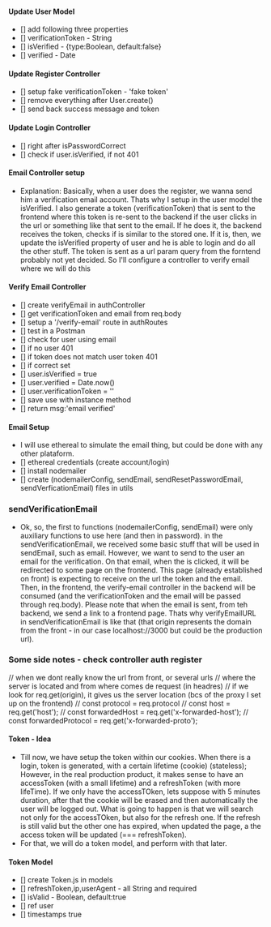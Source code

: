 #### Update User Model

- [] add following three properties
- [] verificationToken - String
- [] isVerified - {type:Boolean, default:false}
- [] verified - Date

#### Update Register Controller

- [] setup fake verificationToken - 'fake token'
- [] remove everything after User.create()
- [] send back success message and token

#### Update Login Controller

- [] right after isPasswordCorrect
- [] check if user.isVerified, if not 401


#### Email Controller setup

- Explanation: Basically, when a user does the register, we wanna send him a verification
email account. Thats why I setup in the user model the isVerified. I also
generate a token (verificationToken) that is sent to the frontend where this token
is re-sent to the backend if the user clicks in the url or something like that 
sent to the email. If he does it, the backend receives the token, checks if is 
similar to the stored one. If it is, then, we update the isVerified property of
user and he is able to login and do all the other stuff. The token is sent as a 
url param query from the forntend probably not yet decided.
So I'll configure a controller to verify email where we will do this

#### Verify Email Controller

- [] create verifyEmail in authController
- [] get verificationToken and email from req.body
- [] setup a '/verify-email' route in authRoutes
- [] test in a Postman
- [] check for user using email
- [] if no user 401
- [] if token does not match user token 401
- [] if correct set
- [] user.isVerified = true
- [] user.verified = Date.now()
- [] user.verificationToken = ''
- [] save use with instance method
- [] return msg:'email verified'

#### Email Setup
- I will use ethereal to simulate the email thing, but could be done with any other
plataform.
- [] ethereal credentials (create account/login)
- [] install nodemailer
- [] create (nodemailerConfig, sendEmail,
  sendResetPasswordEmail, sendVerficationEmail) files in utils

### sendVerificationEmail
- Ok, so, the first to functions (nodemailerConfig, sendEmail) were only auxiliary functions
to use here (and then in password). in the sendVerificationEmail, we received some
basic stuff that will be used in sendEmail, such as email. However, we want to send
to the user an email for the verification. On that email, when the <a> is clicked,
it will be redirected to some page on the frontend. This page (already established on front)
is expecting to receive on the url the token and the email. Then, in the frontend,
the verify-email controller in the backend will be consumed (and the verificationToken and
the email will be passed through req.body).
Please note that when the email is sent, from teh backend, we send a link to a frontend
page. Thats why verifyEmailURL in sendVerificationEmail is like that (that origin represents the domain from the front - in our case localhost://3000 but could be the production url).

### Some side notes - check controller auth register
  // when we dont really know the url from front, or several urls
  // where the server is located and from where comes de request (in headres)
  // if we look for req.get(origin), it gives us the server location (bcs of the proxy I set up on the frontend)
  // const protocol = req.protocol
  //  const host = req.get('host');
  // const forwardedHost = req.get('x-forwarded-host');
  // const forwardedProtocol = req.get('x-forwarded-proto');

#### Token - Idea

- Till now, we have setup the token within our cookies. When there is a login, token is generated, with
a certain lifetime (cookie) (stateless);
 However, in the real production
product, it makes sense to have an accessToken (with a small lifetime) and a refreshToken
(with more lifeTime). If we only have the accessTOken, lets suppose with 5 minutes
duration, after that the cookie will be erased and then automatically the user
will be logged out. What is going to happen is that we will search not only for
the accessTOken, but also for the refresh one. If the refresh is still valid but the 
other one has expired, when updated the page, a the access token will be updated
(=== refreshToken).
- For that, we will do a token model, and perform with that later.

#### Token Model

- [] create Token.js in models
- [] refreshToken,ip,userAgent - all String and required
- [] isValid - Boolean, default:true
- [] ref user
- [] timestamps true